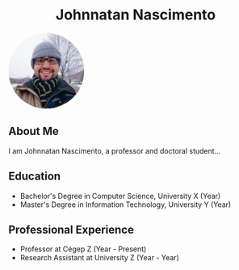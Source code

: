 <!-- Add a div to contain the title and apply CSS for centering -->
<div style="text-align: center;">
  <h1>Johnnatan Nascimento</h1>
</div>

<!-- Add style attribute to apply rounded border -->
<img src="profilephoto.jpg" alt="Profile Photo" style="border-radius: 50%; width: 150px; height: 150px;">

## About Me
I am Johnnatan Nascimento, a professor and doctoral student...

## Education
- Bachelor's Degree in Computer Science, University X (Year)
- Master's Degree in Information Technology, University Y (Year)

## Professional Experience
- Professor at Cégep Z (Year - Present)
- Research Assistant at University Z (Year - Year)

